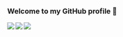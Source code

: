 ### Welcome to my GitHub profile 👋

<!--
**DevanshSampat/DevanshSampat** is a ✨ _special_ ✨ repository because its `README.md` (this file) appears on your GitHub profile.

Here are some ideas to get you started:

- 🔭 I’m currently working on ...
- 🌱 I’m currently learning ...
- 👯 I’m looking to collaborate on ...
- 🤔 I’m looking for help with ...
- 💬 Ask me about ...
- 📫 How to reach me: ...
- 😄 Pronouns: ...
- ⚡ Fun fact: ...
-->
![](https://komarev.com/ghpvc/?username=DevanshSampat)
<img align="left" src="https://camo.githubusercontent.com/6c36211429975605507c8ce03f1622eff9b40e85ca9b40fcf116ce70a6d511aa/68747470733a2f2f6769746875622d726561646d652d73746174732e76657263656c2e6170702f6170693f757365726e616d653d446576616e736853616d70617426636f756e745f707269766174653d747275652673686f775f69636f6e733d74727565267468656d653d67727576626f7826696e636c7564655f616c6c5f636f6d6d6974733d74727565?username=anuraghazra&repo=github-readme-stats" />
<img align="left" src="https://github-readme-stats.vercel.app/api/top-langs/?username=DevanshSampat&layout=compact&theme=gruvbox"/>
